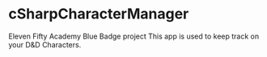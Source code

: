 # cSharpCharacterManager
Eleven Fifty Academy Blue Badge project
This app is used to keep track on your D&D Characters. 
